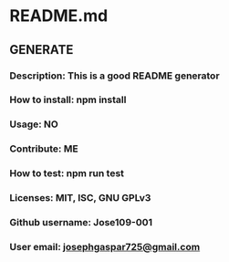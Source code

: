# README.md
## GENERATE
### Description: This is a good README generator
### How to install: npm install
### Usage: NO
### Contribute: ME
### How to test: npm run test
### Licenses: MIT, ISC, GNU GPLv3
### Github username: Jose109-001
### User email: josephgaspar725@gmail.com